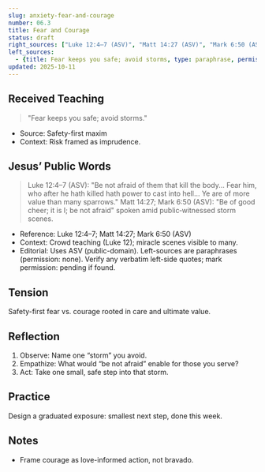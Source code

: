 ```yaml
---
slug: anxiety-fear-and-courage
number: 06.3
title: Fear and Courage
status: draft
right_sources: ["Luke 12:4–7 (ASV)", "Matt 14:27 (ASV)", "Mark 6:50 (ASV)"]
left_sources:
  - {title: Fear keeps you safe; avoid storms, type: paraphrase, permission: none}
updated: 2025-10-11
---
```


## Received Teaching
> "Fear keeps you safe; avoid storms."
- Source: Safety-first maxim
- Context: Risk framed as imprudence.

## Jesus’ Public Words
> Luke 12:4–7 (ASV): "Be not afraid of them that kill the body... Fear him, who after he hath killed hath power to cast into hell... Ye are of more value than many sparrows."
> Matt 14:27; Mark 6:50 (ASV): "Be of good cheer; it is I; be not afraid" spoken amid public‑witnessed storm scenes.
- Reference: Luke 12:4–7; Matt 14:27; Mark 6:50 (ASV)
- Context: Crowd teaching (Luke 12); miracle scenes visible to many.
- Editorial: Uses ASV (public-domain). Left-sources are paraphrases (permission: none). Verify any verbatim left-side quotes; mark permission: pending if found.

## Tension
Safety-first fear vs. courage rooted in care and ultimate value.

## Reflection
1. Observe: Name one “storm” you avoid.
2. Empathize: What would “be not afraid” enable for those you serve?
3. Act: Take one small, safe step into that storm.

## Practice
Design a graduated exposure: smallest next step, done this week.

## Notes
- Frame courage as love-informed action, not bravado.